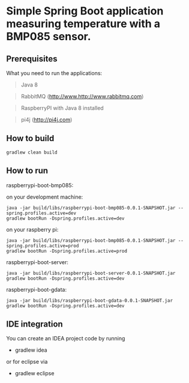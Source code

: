 # Simple Spring Boot application measuring temperature with a BMP085 sensor.

Prerequisites
-------------

What you need to run the applications:

> Java 8

> RabbitMQ (http://www.http://www.rabbitmq.com)

> RaspberryPI with Java 8 installed

> pi4j (http://pi4j.com)

How to build
------------
```
gradlew clean build
```

How to run
----------

raspberrypi-boot-bmp085:

on your development machine:

```
java -jar build/libs/raspberrypi-boot-bmp085-0.0.1-SNAPSHOT.jar --spring.profiles.active=dev
gradlew bootRun -Dspring.profiles.active=dev
```

on your raspberry pi:

```
java -jar build/libs/raspberrypi-boot-bmp085-0.0.1-SNAPSHOT.jar --spring.profiles.active=prod
gradlew bootRun -Dspring.profiles.active=prod
```

raspberrypi-boot-server:

```
java -jar build/libs/raspberrypi-boot-server-0.0.1-SNAPSHOT.jar
gradlew bootRun -Dspring.profiles.active=dev
```

raspberrypi-boot-gdata:

```
java -jar build/libs/raspberrypi-boot-gdata-0.0.1-SNAPSHOT.jar
gradlew bootRun -Dspring.profiles.active=dev
```

IDE integration
---------------
You can create an IDEA project code by running
- gradlew idea

or for eclipse via
- gradlew eclipse

